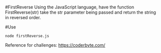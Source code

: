 #FirstReverse
Using the JavaScript language, have the function FirstReverse(str) take the str parameter being passed and return the string in reversed order. 

#Use

```
node firstReverse.js
```

Reference for challenges: https://coderbyte.com/
